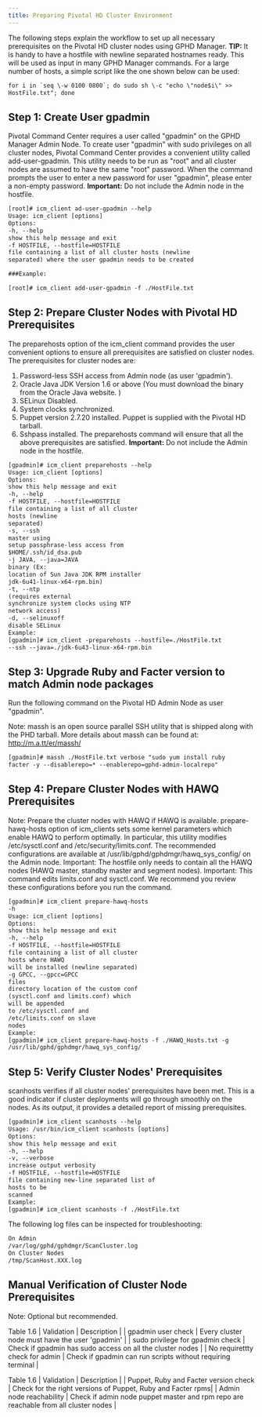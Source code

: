 ```yaml
---
title: Preparing Pivotal HD Cluster Environment
---
```


The following steps explain the workflow to set up all necessary prerequisites on the
Pivotal HD cluster nodes using GPHD Manager.
**TIP:** It is handy to have a hostfile with newline separated hostnames ready. This will
be used as input in many GPHD Manager commands. For a large number of hosts, a
simple script like the one shown below can be used:
```xml
for i in `seq \-w 0100 0800`; do sudo sh \-c "echo \"node$i\" >>
HostFile.txt"; done
```


Step 1: Create User gpadmin
---------------------------
Pivotal Command Center requires a user called "gpadmin" on the GPHD Manager
Admin Node. To create user "gpadmin" with sudo privileges on all cluster nodes,
Pivotal Command Center provides a convenient utility called add-user-gpadmin. This
utility needs to be run as "root" and all cluster nodes are assumed to have the same
"root" password. When the command prompts the user to enter a new password for
user "gpadmin", please enter a non-empty password.
**Important:** Do not include the Admin node in the hostfile.
```xml
[root]# icm_client ad-user-gpadmin --help
Usage: icm_client [options]
Options:
-h, --help
show this help message and exit
-f HOSTFILE, --hostfile=HOSTFILE
file containing a list of all cluster hosts (newline
separated) where the user gpadmin needs to be created

###Example:

[root]# icm_client add-user-gpadmin -f ./HostFile.txt
```

Step 2: Prepare Cluster Nodes with Pivotal HD Prerequisites
-----------------------------------------------------------
The preparehosts option of the icm_client command provides the user convenient
options to ensure all prerequisites are satisfied on cluster nodes. The prerequisites for
cluster nodes are:
1. Password-less SSH access from Admin node (as user 'gpadmin').
2. Oracle Java JDK Version 1.6 or above (You must download the binary from the
  Oracle Java website. )
3. SELinux Disabled.
4. System clocks synchronized.
5. Puppet version 2.7.20 installed. Puppet is supplied with the Pivotal HD tarball.
6. Sshpass installed.
The preparehosts command will ensure that all the above prerequisites are satisfied.
**Important:** Do not include the Admin node in the hostfile.
```xml
[gpadmin]# icm_client preparehosts --help
Usage: icm_client [options]
Options:
show this help message and exit
-h, --help
-f HOSTFILE, --hostfile=HOSTFILE
file containing a list of all cluster
hosts (newline
separated)
-s, --ssh
master using
setup passphrase-less access from
$HOME/.ssh/id_dsa.pub
-j JAVA, --java=JAVA
binary (Ex:
location of Sun Java JDK RPM installer
jdk-6u41-linux-x64-rpm.bin)
-t, --ntp
(requires external
synchronize system clocks using NTP
network access)
-d, --selinuxoff
disable SELinux
Example:
[gpadmin]# icm_client -preparehosts --hostfile=./HostFile.txt
--ssh --java=./jdk-6u43-linux-x64-rpm.bin
```

Step 3: Upgrade Ruby and Facter version to match Admin node packages
--------------------------------------------------------------------
Run the following command on the Pivotal HD Admin Node as user "gpadmin".

Note: massh is an open source parallel SSH utility that is shipped along with the PHD
tarball. More details about massh can be found at:
http://m.a.tt/er/massh/
```xml
[gpadmin]# massh ./HostFile.txt verbose "sudo yum install ruby
facter -y --disablerepo=* --enablerepo=gphd-admin-localrepo"
```

Step 4: Prepare Cluster Nodes with HAWQ Prerequisites
-----------------------------------------------------
Note: Prepare the cluster nodes with HAWQ if HAWQ is available.
prepare-hawq-hosts option of icm_clients sets some kernel parameters which enable
HAWQ to perform optimally. In particular, this utility modifies /etc/sysctl.conf and
/etc/security/limits.conf. The recommended configurations are available at
/usr/lib/gphd/gphdmgr/hawq_sys_config/ on the Admin node.
Important: The hostfile only needs to contain all the HAWQ nodes (HAWQ master,
standby master and segment nodes).
Important: This command edits limits.conf and sysctl.conf. We recommend you
review these configurations before you run the command.
```xml
[gpadmin]# icm_client prepare-hawq-hosts
-h
Usage: icm_client [options]
Options:
show this help message and exit
-h, --help
-f HOSTFILE, --hostfile=HOSTFILE
file containing a list of all cluster
hosts where HAWQ
will be installed (newline separated)
-g GPCC, --gpcc=GPCC
files
directory location of the custom conf
(sysctl.conf and limits.conf) which
will be appended
to /etc/sysctl.conf and
/etc/limits.conf on slave
nodes
Example:
[gpadmin]# icm_client prepare-hawq-hosts -f ./HAWQ_Hosts.txt -g
/usr/lib/gphd/gphdmgr/hawq_sys_config/
```

Step 5: Verify Cluster Nodes' Prerequisites
-------------------------------------------
scanhosts verifies if all cluster nodes' prerequisites have been met. This is a good
indicator if cluster deployments will go through smoothly on the nodes. As its output,
it provides a detailed report of missing prerequisites.
```xml
[gpadmin]# icm_client scanhosts --help
Usage: /usr/bin/icm_client scanhosts [options]
Options:
show this help message and exit
-h, --help
-v, --verbose
increase output verbosity
-f HOSTFILE, --hostfile=HOSTFILE
file containing new-line separated list of
hosts to be
scanned
Example:
[gpadmin]# icm_client scanhosts -f ./HostFile.txt
```
The following log files can be inspected for troubleshooting:
```xml
On Admin
/var/log/gphd/gphdmgr/ScanCluster.log
On Cluster Nodes
/tmp/ScanHost.XXX.log
```

Manual Verification of Cluster Node Prerequisites
-------------------------------------------------
Note: Optional but recommended.

Table 1.6
| Validation | Description |
| gpadmin user check | Every cluster node must have the user 'gpadmin' |
| sudo privilege for gpadmin check | Check if gpadmin has sudo access on all the cluster nodes |
| No requirettty check for admin | Check if gpadmin can run scripts without requiring terminal |
 
Table 1.6
| Validation | Description |
| Puppet, Ruby and Facter version check | Check for the right versions of Puppet, Ruby and Facter rpms|
| Admin node reachability | Check if admin node puppet master and rpm repo are reachable from
                       all cluster nodes |


